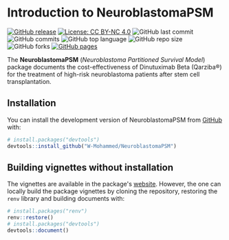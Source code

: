 # Introduction to NeuroblastomaPSM

<!-- badges: start -->

[![GitHub release](https://img.shields.io/badge/R-HEDS-green)](https://img.shields.io/badge/R-hello-green)
[![License: CC BY-NC 4.0](https://licensebuttons.net/l/by-nc/4.0/80x15.png)](https://creativecommons.org/licenses/by-nc/4.0/)
![GitHub last commit](https://img.shields.io/github/last-commit/W-Mohammed/NeuroblastomaPSM)
![GitHub commits](https://img.shields.io/github/commit-activity/y/W-Mohammed/NeuroblastomaPSM)
![GitHub top language](https://img.shields.io/github/languages/top/W-Mohammed/NeuroblastomaPSM)
![GitHub repo size](https://img.shields.io/github/repo-size/W-Mohammed/NeuroblastomaPSM)
![GitHub forks](https://img.shields.io/github/forks/W-Mohammed/NeuroblastomaPSM)
[![GitHub pages](https://img.shields.io/github/deployments/W-Mohammed/NeuroblastomaPSM/github-pages)](https://w-mohammed.github.io/NeuroblastomaPSM/)

<!-- badges: end -->

The **NeuroblastomaPSM** (*Neuroblastoma Partitioned Survival Model*) package documents the cost-effectiveness of Dinutuximab Beta (Qarziba®) for the treatment of high-risk neuroblastoma patients after stem cell transplantation.

## Installation

You can install the development version of NeuroblastomaPSM from [GitHub](https://github.com/) with:

``` r
# install.packages("devtools")
devtools::install_github("W-Mohammed/NeuroblastomaPSM")
```

## Building vignettes without installation

The vignettes are available in the package's [website](https://w-mohammed.github.io/NeuroblastomaPSM/articles/). However, the one can locally build the package vignettes by cloning the repository, restoring the `renv` library and building documents with:

``` r
# install.packages("renv")
renv::restore()
# install.packages("devtools")
devtools::document()
```
